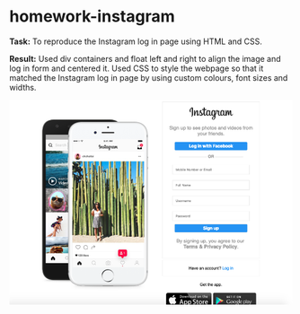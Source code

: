 # homework-instagram

**Task:** To reproduce the Instagram log in page using HTML and CSS.


**Result:** Used div containers and float left and right to align the image and log in form and centered it.
Used CSS to style the webpage so that it matched the Instagram log in page by using custom colours, font sizes and widths. 

![Login page screenshot](screenshot.png)
